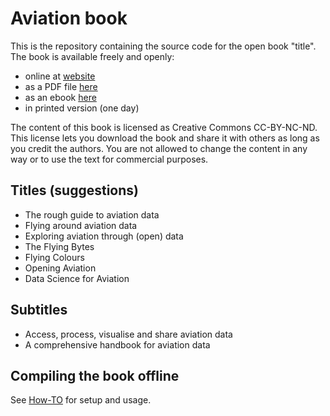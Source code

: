 # Aviation book

This is the repository containing the source code for the open book "title". The book is available freely and openly:

- online at [website](url)
- as a PDF file [here](url)
- as an ebook [here](url)
- in printed version (one day)

The content of this book is licensed as Creative Commons CC-BY-NC-ND. This license lets you download the book and share it with others as long as you credit the authors. You are not allowed to change the content in any way or to use the text for commercial purposes.

## Titles (suggestions)

- The rough guide to aviation data
- Flying around aviation data
- Exploring aviation through (open) data
- The Flying Bytes
- Flying Colours
- Opening Aviation
- Data Science for Aviation

## Subtitles

- Access, process, visualise and share aviation data
- A comprehensive handbook for aviation data

## Compiling the book offline

See [How-TO](HOW-TO.md) for setup and usage.
